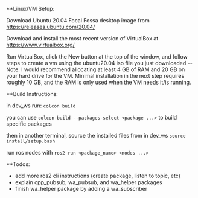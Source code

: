 **Linux/VM Setup:

Download Ubuntu 20.04 Focal Fossa desktop image from https://releases.ubuntu.com/20.04/

Download and install the most recent version of VirtualBox at https://www.virtualbox.org/

Run VirtualBox, click the New button at the top of the window, and follow steps to create a vm using the ubuntu20.04 iso file you just downloaded
--Note: I would recommend allocating at least 4 GB of RAM and 20 GB on your hard drive for the VM. Minimal installation in the next step requires roughly 10 GB, and the RAM is only used when the VM needs it/is running.

**Build Instructions:

in dev_ws run:
`colcon build`

you can use
`colcon build --packages-select <package ...>`
to build specific packages

then in another terminal, source the installed files from in dev_ws
`source install/setup.bash`

run ros nodes with
`ros2 run <package_name> <nodes ...>`

**Todos:
- add more ros2 cli instructions (create package, listen to topic, etc)
- explain cpp_pubsub, wa_pubsub, and wa_helper packages
- finish wa_helper package by adding a wa_subscriber
